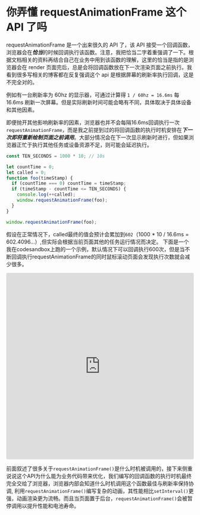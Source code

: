 # 你弄懂 requestAnimationFrame 这个 API 了吗

requestAnimationFrame 是一个出来很久的 API 了，该 API 接受一个回调函数，浏览器会在***恰当***的时候回调执行该函数。注意，我把恰当二字着重强调了一下。根据文档相关的资料再结合自己在业务中用到该函数的理解，这里的恰当是指的是浏览器会在 render 页面完后，总是会将回调函数放在下一次渲染页面之前执行。我看到很多写相关的博客都在反复强调这个 api 是根据屏幕的刷新率执行回调，这是不完全对的。

例如有一台刷新率为 60hz 的显示器，可通过计算得 `1 / 60hz = 16.6ms` 每 16.6ms 刷新一次屏幕。但是实际刷新时间可能会略有不同，具体取决于具体设备和其他因素。

即便抛开其他影响刷新率的因素，浏览器也并不会每隔16.6ms回调执行一次`requestAnimationFrame`，而是我之前提到过的将回调函数的执行时机安排在***下一次即将重新绘制页面之前调用***。大部分情况会在下一次显示刷新时进行，但如果浏览器正忙于执行其他任务或设备资源不足，则可能会延迟执行。

```js
const TEN_SECONDS = 1000 * 10; // 10s

let countTime = 0;
let called = 0;
function foo(timeStamp) {
  if (countTime === 0) countTime = timeStamp;
  if (timeStamp - countTime <= TEN_SECONDS) {
    console.log(++called);
    window.requestAnimationFrame(foo);
  }
}

window.requestAnimationFrame(foo);
```

假设在正常情况下，called最终的值会预计会累加到`602`（1000 * 10 / 16.6ms = 602.4096...）,但实际会根据当前页面其他的任务运行情况而决定。
下面是一个我在codesandbox上跑的一个示例，默认情况下可以回调执行600次，但是当不断回调执行requestAnimationFrame的同时鼠标滚动页面会发现执行次数就会减少很多。

<iframe src="https://codesandbox.io/embed/intelligent-rubin-u68y5x?autoresize=1&fontsize=14&theme=dark&view=preview"
     style="width:100%; height:500px; border:0; border-radius: 4px; overflow:hidden;"
     title="intelligent-rubin-u68y5x"
     allow="accelerometer; ambient-light-sensor; camera; encrypted-media; geolocation; gyroscope; hid; microphone; midi; payment; usb; vr; xr-spatial-tracking"
     sandbox="allow-forms allow-modals allow-popups allow-presentation allow-same-origin allow-scripts"
></iframe>


前面叙述了很多关于`requestAnimationFrame()`是什么时机被调用的，接下来侧重说说这个API为什么能为业务代码带来优化，我们编写的回调函数的执行时机最终完全交给了浏览器，浏览器内部会知道什么时机调用这个函数最佳与刷新率保持协调, 利用`requestAnimationFrame()`编写复杂的动画，其性能相比`setInterval()`更强，动画渲染更为流畅。而且当页面置于后台，`requestAnimationFrame()`会被暂停调用以提升性能和电池寿命。